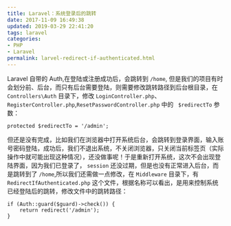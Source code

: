 ```yaml
---
title: Laravel：系统登录后的跳转
date: 2017-11-09 16:49:38
updated: 2019-03-29 22:41:20
tags: laravel
categories: 
- PHP
- Laravel
permalink: larvel-redirect-if-authenticated.html
---
```

Laravel 自带的 Auth,在登陆或注册成功后，会跳转到 `/home`, 但是我们的项目有时会划分前、后台，而只有后台需要登陆，则需要修改跳转路径到后台根目录，在`Controllers\Auth` 目录下，修改 `LoginController.php`、`RegisterController.php`,`ResetPasswordController.php` 中的 ` $redirectTo` 参数：

```
protected $redirectTo = '/admin';
```

但还是没有完成，比如我们在浏览器中打开系统后台，会跳转到登录界面，输入账号密码登陆，成功后，我们不退出系统，不关闭浏览器，只关闭当前标签页（实际操作中就可能出现这种情况），还没做事呢！于是重新打开系统，这次不会出现登陆界面，因为我们已登录了， `session` 还没过期，但是也没有正常进入后台，而是跳转到了 `/home`,所以我们还需做一点修改，在 `Middleware` 目录下，有 `RedirectIfAuthenticated.php` 这个文件，根据名称可以看出，是用来控制系统已经登陆后的跳转，修改文件中的跳转路径：

```
if (Auth::guard($guard)->check()) {
    return redirect('/admin');
}
```